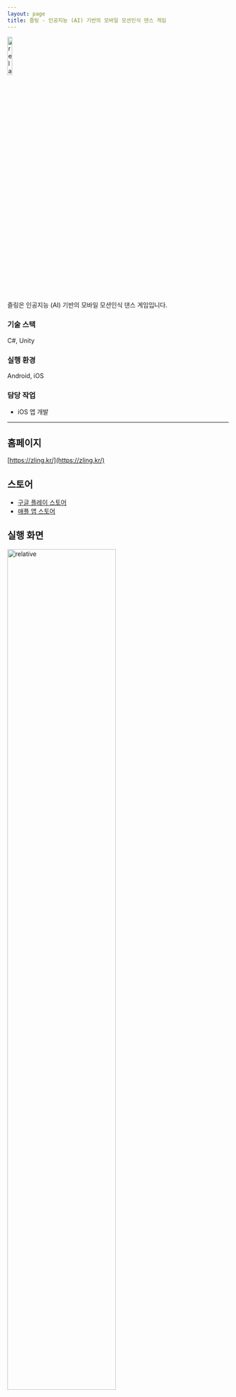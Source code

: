 ```yaml
---
layout: page
title: 즐링 - 인공지능 (AI) 기반의 모바일 모션인식 댄스 게임
---
```


<img src='{{ "/assets/images/app/zling/icon.png" | relative_url }}' alt='relative' width="15%" height="15%">

즐링은 인공지능 (AI) 기반의 모바일 모션인식 댄스 게임입니다.  

### 기술 스택
C#, Unity   

### 실행 환경
Android, iOS  

### 담당 작업
* iOS 앱 개발

---

## 홈페이지
[https://zling.kr/](https://zling.kr/)

## 스토어
* [구글 플레이 스토어](https://play.google.com/store/apps/details?id=com.kineticlab.klab_dancev2)
* [애플 앱 스토어](https://apps.apple.com/kr/app/%EC%A6%90%EB%A7%81/id1509129159)

## 실행 화면
<img src='{{ "/assets/images/app/zling/1.jpg" | relative_url }}' alt='relative' width="70%">

<img src='{{ "/assets/images/app/zling/2.jpg" | relative_url }}' alt='relative' width="70%">

<img src='{{ "/assets/images/app/zling/3.jpg" | relative_url }}' alt='relative' width="70%">

<img src='{{ "/assets/images/app/zling/4.jpg" | relative_url }}' alt='relative' width="70%">

<img src='{{ "/assets/images/app/zling/5.jpg" | relative_url }}' alt='relative' width="70%">

<img src='{{ "/assets/images/app/zling/6.jpg" | relative_url }}' alt='relative' width="70%">

<img src='{{ "/assets/images/app/zling/7.jpg" | relative_url }}' alt='relative' width="70%">